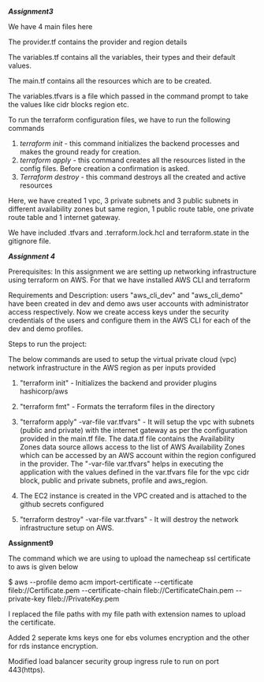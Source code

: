 ***********************Assignment3***********************

We have 4 main files here

The provider.tf contains the provider and region details

The variables.tf contains all the variables, their types and their default values.

The main.tf contains all the resources which are to be created.

The variables.tfvars is a file which passed in the command prompt to take the values like cidr blocks region etc.

To run the terraform configuration files, we have to run the following commands
1. *terraform init*  -  this command initializes the backend processes and makes the ground ready for creation.
2. *terraform apply* - this command creates all the resources listed in the config files. Before creation a confirmation is asked.
3. *Terraform destroy* - this command destroys all the created and active resources

Here, we have created 1 vpc, 3 private subnets and 3 public subnets in different availability zones but same region, 1 public route table, one private route table and 1 internet gateway.

We have included .tfvars and .terraform.lock.hcl and terraform.state in the gitignore file.




***********************Assignment 4***********************



Prerequisites: In this assignment we are setting up networking infrastructure using terraform on AWS. For that we have installed AWS CLI and terraform

Requirements and Description: users "aws_cli_dev" and "aws_cli_demo" have been created in dev and demo aws user accounts with administrator access respectively.
Now we create access keys under the security credentials of the users and configure them in the AWS CLI for each of the dev and demo profiles.

Steps to run the project:

The below commands are used to setup the virtual private cloud (vpc) network infrastructure in the AWS region as per inputs provided


1. "terraform init" - Initializes the backend and provider plugins hashicorp/aws
2. "terraform fmt" - Formats the terraform files in the directory
   
3. "terraform apply" -var-file var.tfvars" - It will setup the vpc with subnets (public and private) with the internet gateway as per the configuration provided in the main.tf file. The data.tf file contains the Availability Zones data source allows access to the list of AWS Availability Zones which can be accessed by an AWS account within the region configured in the provider. The "-var-file var.tfvars" helps in executing the application with the values defined in the var.tfvars file for the vpc cidr block, public and private subnets, profile and aws_region.
4. The EC2 instance is created in the VPC created and is attached to the github secrets configured
   
5. "terraform destroy" -var-file var.tfvars" - It will destroy the network infrastructure setup on AWS.

****************************************Assignment9****************************************

The command which we are using to upload the namecheap ssl certificate to aws is given below

$ aws --profile demo acm import-certificate --certificate fileb://Certificate.pem
      --certificate-chain fileb://CertificateChain.pem
      --private-key fileb://PrivateKey.pem

I replaced the file paths with my file path with extension names to upload the certificate.

Added 2 seperate kms keys one for ebs volumes encryption and the other for rds instance encryption.

Modified load balancer security group ingress rule to run on port 443(https).